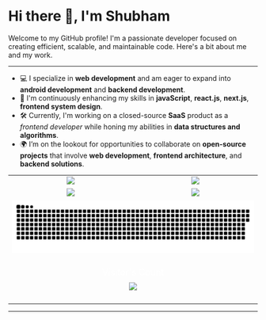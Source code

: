# Hi there 👋, I'm Shubham

Welcome to my GitHub profile! I'm a passionate developer focused on creating efficient, scalable, and maintainable code. Here's a bit about me and my work.

---

-   💻 I specialize in **web development** and am eager to expand into **android development** and **backend development**.
-   🌱 I'm continuously enhancing my skills in **javaScript**, **react.js**, **next.js**, **frontend system design**.
-   🛠️ Currently, I'm working on a closed-source **SaaS** product as a _frontend developer_ while honing my abilities in **data structures and algorithms**.
-   🌍 I’m on the lookout for opportunities to collaborate on **open-source projects** that involve **web development**, **frontend architecture**, and **backend solutions**.

<table align="center">
  <tr>
    <!-- Stats -->
    <td align="center">
        <img width='500px' src="https://my-stats-43gk.vercel.app/api?username=shubhmjain30&show_icons=true&theme=onedark&hide=contribs,issues&show=discussions_answered&rank_icon=github&include_all_commits=true&card_width=150" />
    </td>
    <!-- Streak -->
    <td align="center">
      <img width='500px' src="https://github-readme-streak-stats-git-main-davids-projects-ad77adcc.vercel.app/?user=shubhmjain30&theme=onedark"/>
    </td>
  </tr>
  <tr>
    <!-- Language -->
    <td align="center">
        <img width='500px' src="https://my-stats-43gk.vercel.app/api/top-langs/?username=shubhmjain30&hide=html,scss,css&langs_count=8&layout=compact&theme=onedark&card_width=150" />
    </td>
    <!-- Awards -->
    <td align="center">
      <img width='500px' src="https://github-profile-trophy.vercel.app/?username=shubhmjain30&theme=onedark&no-frame=true&title=Commits,PullRequest,Experience&column=-1&row=1"/>
    </td>
  </tr>
  <tr>
    <!-- Contributions -->
    <td align="center" colspan="2">
        <img src="contributions.svg" />
      </a>
    </td>
  </tr>
  <tr>
    <!-- Visitor Count -->
    <td align="center" colspan="2">
      <div style="text-align: center; padding: 20px;">
        <p style="font-size: 18px; color: white; margin: 0;">
          Visitor's Count
        </p>
        <img src="https://profile-counter.glitch.me/_shubhmjain30/count.svg" style="margin-top: 10px;"/>
      </div>
    </td>
  </tr>
</table>

---
